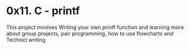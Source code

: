 # 0x11. C - printf
This project involves Writing your own printf function and learning
more about group projects, pair programming, how to use flowcharts and
Technicl writing
